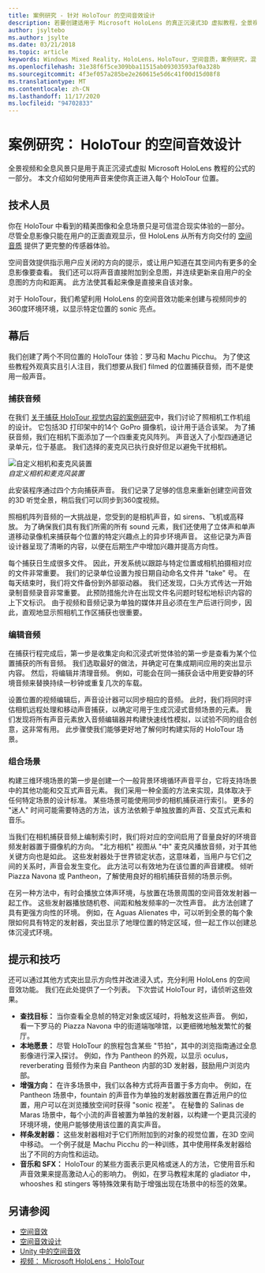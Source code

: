 ```yaml
---
title: 案例研究 - 针对 HoloTour 的空间音效设计
description: 若要创建适用于 Microsoft HoloLens 的真正沉浸式3D 虚拟教程，全景视频和全息版风景只是公式的一部分。
author: jsyltebo
ms.author: jsylte
ms.date: 03/21/2018
ms.topic: article
keywords: Windows Mixed Reality，HoloLens，HoloTour，空间音质，案例研究，混合现实耳机，windows Mixed Reality 耳机，虚拟现实耳机，HoloLens，MRTK，混合现实工具包，音频
ms.openlocfilehash: 31e38f6f5ce309bba11515ab09303593af0a328b
ms.sourcegitcommit: 4f3ef057a285be2e260615e5d6c41f00d15d08f8
ms.translationtype: MT
ms.contentlocale: zh-CN
ms.lasthandoff: 11/17/2020
ms.locfileid: "94702833"
---
```

# <a name="case-study-spatial-sound-design-for-holotour"></a>案例研究： HoloTour 的空间音效设计

全景视频和全息风景只是用于真正沉浸式虚拟 Microsoft HoloLens 教程的公式的一部分。 本文介绍如何使用声音来使你真正进入每个 HoloTour 位置。

## <a name="the-tech"></a>技术人员

你在 HoloTour 中看到的精美图像和全息场景只是可信混合现实体验的一部分。 尽管全息影像只能在用户的正面直观显示，但 HoloLens 从所有方向交付的 [空间音质](spatial-sound.md) 提供了更完整的传感器体验。

空间音效提供指示用户应关闭的方向的提示，或让用户知道在其空间内有更多的全息影像要查看。 我们还可以将声音直接附加到全息图，并连续更新来自用户的全息图的方向和距离。 此方法使其看起来像是直接来自该对象。

对于 HoloTour，我们希望利用 HoloLens 的空间音效功能来创建与视频同步的360度环境环境，以显示特定位置的 sonic 亮点。

## <a name="behind-the-scenes"></a>幕后

我们创建了两个不同位置的 HoloTour 体验：罗马和 Machu Picchu。 为了使这些教程外观真实且引人注目，我们想要从我们 filmed 的位置捕获音频，而不是使用一般声音。

### <a name="capture-the-audio"></a>捕获音频

在我们 [关于捕获 HoloTour 视觉内容的案例研究](../out-of-scope/case-study-capturing-and-creating-content-for-holotour.md)中，我们讨论了照相机工作机组的设计。 它包括3D 打印架中的14个 GoPro 摄像机，设计用于适合该架。 为了捕获音频，我们在相机下面添加了一个四重麦克风阵列。 声音送入了小型四通道记录单元，位于基底。 我们选择的麦克风已执行良好但足以避免干扰相机。

![自定义相机和麦克风装置](images/camera-rig-microphones-300px.png)<br>
*自定义相机和麦克风装置*

此安装程序通过四个方向捕获声音。 我们记录了足够的信息来重新创建空间音效的3D 听觉全景，稍后我们可以同步到360度视频。

照相机阵列音频的一大挑战是，您受到的是相机声音，如 sirens、飞机或高释放。 为了确保我们具有我们所需的所有 sound 元素，我们还使用了立体声和单声道移动录像机来捕获每个位置的特定兴趣点上的异步环境声音。 这些记录为声音设计器呈现了清晰的内容，以便在后期生产中增加兴趣并提高方向性。

每个捕获日生成很多文件。 因此，开发系统以跟踪与特定位置或相机拍摄相对应的文件非常重要。 我们的记录单位设置为按日期自动命名文件并 "take" 号。 在每天结束时，我们将文件备份到外部驱动器。 我们还发现，口头方式传达一开始录制音频录音非常重要。 此预防措施允许在出现文件名问题时轻松地标识内容的上下文标识。 由于视频和音频记录为单独的媒体并且必须在生产后进行同步，因此，直观地显示照相机工作区捕获也很重要。

### <a name="edit-the-audio"></a>编辑音频

在捕获行程完成后，第一步是收集定向和沉浸式听觉体验的第一步是查看为某个位置捕获的所有音频。 我们选取最好的做法，并确定可在集成期间应用的突出显示内容。 然后，将编辑并清理音频。 例如，可能会在同一捕获会话中用更安静的环境音频来替换持续一秒钟或重复几次的车载。

设置位置的视频编辑后，声音设计器可以同步相应的音频。 此时，我们将同时评估相机远程处理和移动声音捕获，以确定可用于生成沉浸式音频场景的元素。 我们发现将所有声音元素放入音频编辑器并构建快速线性模拟，以试验不同的组合创意，这非常有用。 此步骤使我们能够更好地了解何时构建实际的 HoloTour 场景。

### <a name="assemble-the-scene"></a>组合场景

构建三维环境场景的第一步是创建一个一般背景环境循环声音平台，它将支持场景中的其他功能和交互式声音元素。 我们采用一种全面的方法来实现，具体取决于任何特定场景的设计标准。 某些场景可能使用同步的相机捕获进行索引。 更多的 "迷人" 时间可能需要特选的方法，该方法依赖于单独放置的声音、交互式元素和音乐。

当我们在相机捕获音频上编制索引时，我们将对应的空间启用了音量良好的环境音频发射器置于摄像机的方向。 "北方相机" 视图从 "中" 麦克风播放音频，对于其他关键方向也是如此。 这些发射器处于世界锁定状态，这意味着，当用户与它们之间的关系时，声音会发生变化。 此方法可以有效地为在该位置的声音建模。 倾听 Piazza Navona 或 Pantheon，了解使用良好的相机捕获音频的场景示例。

在另一种方法中，有时会播放立体声环境，与放置在场景周围的空间音效发射器一起工作。 这些发射器播放随机卷、间距和触发频率的一次性声音。 此方法创建了具有更强方向性的环境。 例如，在 Aguas Alienates 中，可以听到全景的每个象限如何具有特定的发射器，突出显示了地理位置的特定区域，但一起工作以创建总体沉浸式环境。

## <a name="tips-and-tricks"></a>提示和技巧

还可以通过其他方式突出显示方向性并改进浸入式，充分利用 HoloLens 的空间音效功能。 我们在此处提供了一个列表。 下次尝试 HoloTour 时，请侦听这些效果。
* **查找目标：** 当你查看全息帧的特定对象或区域时，将触发这些声音。 例如，看一下罗马的 Piazza Navona 中的街道端咖啡馆，以更细微地触发繁忙的餐厅。
* **本地愿景：** 尽管 HoloTour 的旅程包含某些 "节拍"，其中的浏览指南通过全息影像进行深入探讨。 例如，作为 Pantheon 的外观，以显示 oculus，reverberating 音频作为来自 Pantheon 内部的3D 发射器，鼓励用户浏览内部。
* **增强方向：** 在许多场景中，我们以各种方式将声音置于多方向中。 例如，在 Pantheon 场景中，fountain 的声音作为单独的发射器放置在靠近用户的位置，用户可以在浏览播放空间时获得 "sonic 视差"。 在秘鲁的 Salinas de Maras 场景中，每个小流的声音被置为单独的发射器，以构建一个更具沉浸的环境环境，使用户能够使用该位置的真实声音。
* **样条发射器：** 这些发射器相对于它们所附加到的对象的视觉位置，在3D 空间中移动。 一个例子就是 Machu Picchu 的一种训练，其中使用样条发射器给出了不同的方向性和运动。
* **音乐和 SFX：** HoloTour 的某些方面表示更风格或迷人的方法，它使用音乐和声音效果来提高激动人心的影响力。 例如，在罗马教程末尾的 gladiator 中，whooshes 和 stingers 等特殊效果有助于增强出现在场景中的标签的效果。

## <a name="see-also"></a>另请参阅
* [空间音效](spatial-sound.md)
* [空间音效设计](spatial-sound-design.md)
* [Unity 中的空间音效](../develop/unity/spatial-sound-in-unity.md)
* [视频： Microsoft HoloLens： HoloTour](https://www.youtube.com/watch?v=pLd9WPlaMpY)
